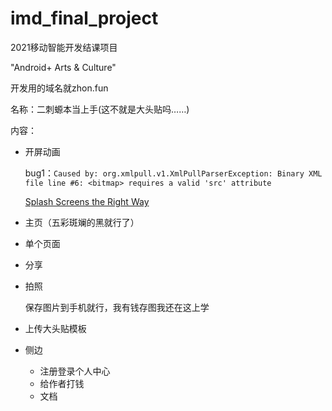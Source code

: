 # imd_final_project
2021移动智能开发结课项目

"Android+ Arts & Culture"

开发用的域名就zhon.fun

名称：二刺螈本当上手(这不就是大头贴吗……)

内容：

- 开屏动画

  bug1：`Caused by: org.xmlpull.v1.XmlPullParserException: Binary XML file line #6: <bitmap> requires a valid 'src' attribute`

  [Splash Screens the Right Way](https://bignerdranch.com/blog/splash-screens-the-right-way/)

  

- 主页（五彩斑斓的黑就行了）

- 单个页面

- 分享

- 拍照

  保存图片到手机就行，我有钱存图我还在这上学

- 上传大头贴模板

- 侧边

  - 注册登录个人中心
  - 给作者打钱
  - 文档